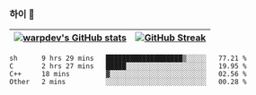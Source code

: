 
### 하이 👋
[![warpdev's GitHub stats](https://github-readme-stats.vercel.app/api?username=warpdev&show_icons=true&theme=vue-dark)](#) |[![GitHub Streak](https://github-readme-streak-stats.herokuapp.com/?user=warpdev&theme=dark)](#)
--- | --- |
<!--START_SECTION:waka-->
```text
sh      9 hrs 29 mins   ███████████████████▒░░░░░   77.21 % 
C       2 hrs 27 mins   █████░░░░░░░░░░░░░░░░░░░░   19.95 % 
C++     18 mins         ▓░░░░░░░░░░░░░░░░░░░░░░░░   02.56 % 
Other   2 mins          ░░░░░░░░░░░░░░░░░░░░░░░░░   00.28 % 
```
<!--END_SECTION:waka-->

<!--
**warpdev/warpdev** is a ✨ _special_ ✨ repository because its `README.md` (this file) appears on your GitHub profile.

Here are some ideas to get you started:

- 🔭 I’m currently working on ...
- 🌱 I’m currently learning ...
- 👯 I’m looking to collaborate on ...
- 🤔 I’m looking for help with ...
- 💬 Ask me about ...
- 📫 How to reach me: ...
- 😄 Pronouns: ...
- ⚡ Fun fact: ...
-->
